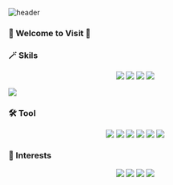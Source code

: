 ![header](https://capsule-render.vercel.app/api?type=Waving&color=gradient&text=%20GeungMin%20%20&height=200&fontSize=100)

### 🫧 Welcome to Visit 👋  

### 🪄 Skils
<div align=center>
  <p>
    <img src="https://img.shields.io/badge/Java-5382a1?style=flat-square"/>
    <img src="https://img.shields.io/badge/Spring Boot-6DB33F?style=flat-square&logo=Spring Boot&logoColor=white"/>
    <img src="https://img.shields.io/badge/JPA-6DB33F?style=flat-square"/>
    <img src="https://img.shields.io/badge/MySQL-4479A1?style=flat-square&logo=MySQL&logoColor=white"/>
  <p>
</div>
    <img src="https://github-readme-stats.vercel.app/api?username=seung9526&show_icons=true">  
  <p>

  
### 🛠️ Tool
<div align=center>
  <p>
    <img src="https://img.shields.io/badge/IntelliJ IDEA-000000?style=flat-square&logo=IntelliJ IDEA&logoColor=white"/>
    <img src="https://img.shields.io/badge/Eclipse IDE-2C2255?style=flat-square&logo=Eclipse IDE&logoColor=white"/>
    <img src="https://img.shields.io/badge/Visual Studio Code-007ACC?style=flat-square&logo=Visual Studio Code&logoColor=white"/>
    <img src="https://img.shields.io/badge/Git-F05032?style=flat-square&logo=git&logoColor=white"/>
    <img src="https://img.shields.io/badge/Sourcetree-0052CC?style=flat-square&logo=Sourcetree&logoColor=white"/>
    <img src="https://img.shields.io/badge/Jira-0052CC?style=flat-square&logo=Jira&logoColor=white"/>
  <p>
</div>

### 🌈 Interests
<div align=center>
  <p>
    <img src="https://img.shields.io/badge/Elasticsearch-005571?style=flat-square&logo=Elasticsearch&logoColor=white"/>
    <img src="https://img.shields.io/badge/Logstash-005571?style=flat-square&logo=Logstash&logoColor=white"/>
    <img src="https://img.shields.io/badge/Kibana-005571?style=flat-square&logo=Kibana&logoColor=white"/>
    <img src="https://img.shields.io/badge/Apache Kafka-231F20?style=flat-square&logo=Apache Kafka&logoColor=white"/>
</div>  

<!--
**seung9526/seung9526** is a ✨ _special_ ✨ repository because its `README.md` (this file) appears on your GitHub profile.

Here are some ideas to get you started:

- 🔭 I’m currently working on ...
- 🌱 I’m currently learning ...
- 👯 I’m looking to collaborate on ...
- 🤔 I’m looking for help with ...
- 💬 Ask me about ...
- 📫 How to reach me: ...
- 😄 Pronouns: ...
- ⚡ Fun fact: ...
-->
